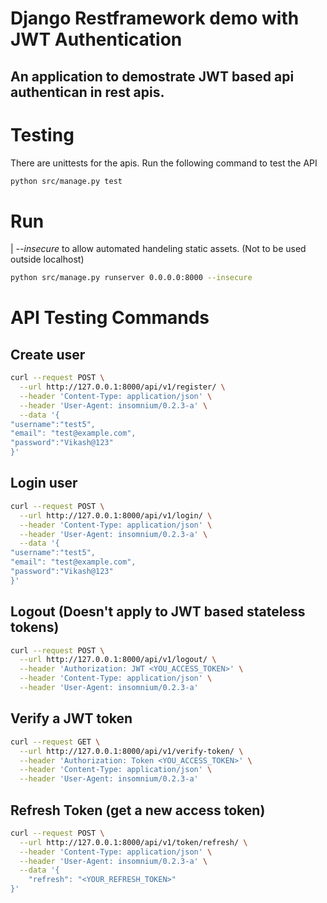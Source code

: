 # Django Restframework demo with JWT Authentication
An application to demostrate JWT based api authentican in rest apis.
---

# Testing
There are unittests for the apis.
Run the following command to test the API
```sh
python src/manage.py test
```

# Run
| _--insecure_ to allow automated handeling static assets. (Not to be used outside localhost)
```sh
python src/manage.py runserver 0.0.0.0:8000 --insecure
```

# API Testing Commands

## Create user
```sh
curl --request POST \
  --url http://127.0.0.1:8000/api/v1/register/ \
  --header 'Content-Type: application/json' \
  --header 'User-Agent: insomnium/0.2.3-a' \
  --data '{
"username":"test5",
"email": "test@example.com",
"password":"Vikash@123"
}'
```

## Login user
```sh
curl --request POST \
  --url http://127.0.0.1:8000/api/v1/login/ \
  --header 'Content-Type: application/json' \
  --header 'User-Agent: insomnium/0.2.3-a' \
  --data '{
"username":"test5",
"email": "test@example.com",
"password":"Vikash@123"
}'
```

## Logout (Doesn't apply to JWT based stateless tokens)
```sh
curl --request POST \
  --url http://127.0.0.1:8000/api/v1/logout/ \
  --header 'Authorization: JWT <YOU_ACCESS_TOKEN>' \
  --header 'Content-Type: application/json' \
  --header 'User-Agent: insomnium/0.2.3-a'
```

## Verify a JWT token
```sh
curl --request GET \
  --url http://127.0.0.1:8000/api/v1/verify-token/ \
  --header 'Authorization: Token <YOU_ACCESS_TOKEN>' \
  --header 'Content-Type: application/json' \
  --header 'User-Agent: insomnium/0.2.3-a'
```

## Refresh Token (get a new access token)
```sh
curl --request POST \
  --url http://127.0.0.1:8000/api/v1/token/refresh/ \
  --header 'Content-Type: application/json' \
  --header 'User-Agent: insomnium/0.2.3-a' \
  --data '{
	"refresh": "<YOUR_REFRESH_TOKEN>"
}'
```



